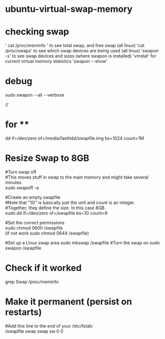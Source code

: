 # ubuntu-virtual-swap-memory

# checking swap

' cat /proc/meminfo ' to see total swap, and free swap (all linux)
'cat /proc/swaps' to see which swap devices are being used (all linux)
'swapon -s' to see swap devices and sizes (where swapon is installed)
'vmstat' for current virtual memory statistics
'swapon --show'

# debug
sudo swapon --all --verbose

//
# for **
dd if=/dev/zero of=/media/fasthdd/swapfile.img bs=1024 count=1M


# Resize Swap to 8GB
#Turn swap off <br>
#This moves stuff in swap to the main memory and might take several minutes <br>
sudo swapoff -a

#Create an empty swapfile <br>
#Note that "1G" is basically just the unit and count is an integer.<br>
#Together, they define the size. In this case 8GB. <br>
sudo dd if=/dev/zero of=/swapfile bs=1G count=8

#Set the correct permissions <br>
sudo chmod 0600 /swapfile <br>
(if not work sudo chmod 0644 /swapfile)


#Set up a Linux swap area
sudo mkswap /swapfile
#Turn the swap on
sudo swapon /swapfile 


# Check if it worked
grep Swap /proc/meminfo

# Make it permanent (persist on restarts)
#Add this line to the end of your /etc/fstab: <br>
/swapfile swap swap sw 0 0
